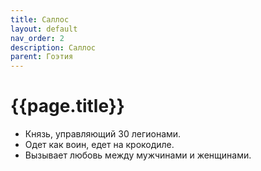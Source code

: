 ```yaml
---
title: Саллос
layout: default
nav_order: 2
description: Саллос
parent: Гоэтия
---
```


# {{page.title}}

- Князь, управляющий 30 легионами.
- Одет как воин, едет на крокодиле.
- Вызывает любовь между мужчинами и женщинами.
